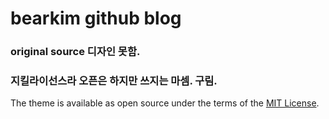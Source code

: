 # bearkim github blog

### original source 디자인 못함.
### 지킬라이선스라 오픈은 하지만 쓰지는 마셈. 구림.

The theme is available as open source under the terms of the [MIT License](https://opensource.org/licenses/MIT).

